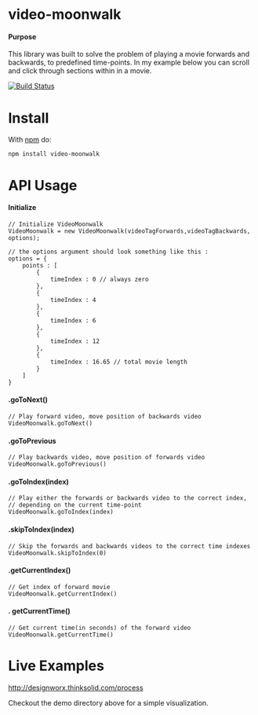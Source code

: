 # video-moonwalk

#### Purpose

This library was built to solve the problem of playing a movie forwards and backwards, to predefined time-points.
In my example below you can scroll and click through sections within in a movie.

[![Build Status](https://travis-ci.org/mjmostachetti/video-moonwalk.svg?branch=master)](https://travis-ci.org/mjmostachetti/video-moonwalk)

# Install

With [npm](http://npmjs.org) do:

```
npm install video-moonwalk
```

# API Usage
#### Initialize
```
// Initialize VideoMoonwalk
VideoMoonwalk = new VideoMoonwalk(videoTagForwards,videoTagBackwards, options);

// the options argument should look something like this :
options = {
    points : [
        {
            timeIndex : 0 // always zero
        },
        {
            timeIndex : 4
        },
        {
            timeIndex : 6
        },
        {
            timeIndex : 12
        },
        {
            timeIndex : 16.65 // total movie length
        }
    ]
}
```
#### .goToNext()
```
// Play forward video, move position of backwards video
VideoMoonwalk.goToNext()
```
#### .goToPrevious
```
// Play backwards video, move position of forwards video
VideoMoonwalk.goToPrevious()
```
#### .goToIndex(index)
```
// Play either the forwards or backwards video to the correct index,
// depending on the current time-point
VideoMoonwalk.goToIndex(index)
```
#### .skipToIndex(index)
```
// Skip the forwards and backwards videos to the correct time indexes
VideoMoonwalk.skipToIndex(0)
```
#### .getCurrentIndex()
```
// Get index of forward movie
VideoMoonwalk.getCurrentIndex()
```
#### . getCurrentTime()
```
// Get current time(in seconds) of the forward video
VideoMoonwalk.getCurrentTime()
```

# Live Examples

http://designworx.thinksolid.com/process

Checkout the demo directory above for a simple visualization.





